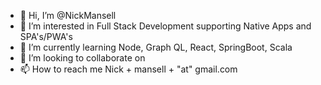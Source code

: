 - 👋 Hi, I’m @NickMansell
- 👀 I’m interested in Full Stack Development supporting Native Apps and SPA's/PWA's
- 🌱 I’m currently learning Node, Graph QL, React, SpringBoot, Scala
- 💞️ I’m looking to collaborate on 
- 📫 How to reach me Nick + mansell + "at" gmail.com

<!---
NickMansell/NickMansell is a ✨ special ✨ repository because its `README.md` (this file) appears on your GitHub profile.
You can click the Preview link to take a look at your changes.
--->
